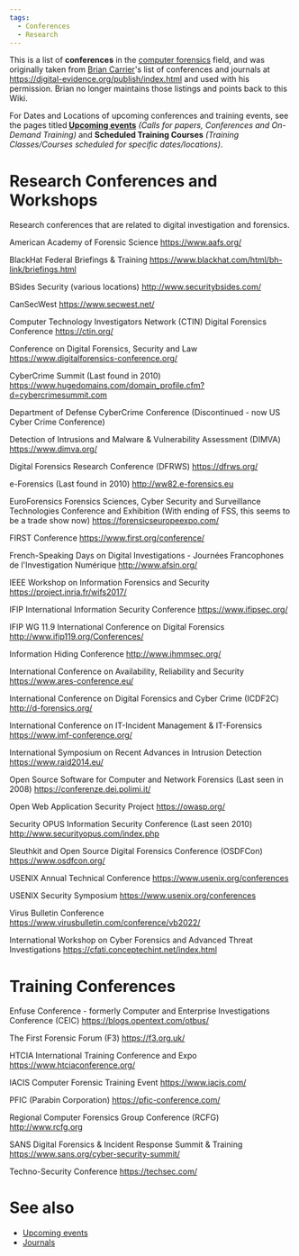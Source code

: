 ```yaml
---
tags:
  - Conferences
  - Research
---
```

This is a list of **conferences** in the [computer forensics](computer_forensics.md)
field, and was originally taken from [Brian Carrier](brian_carrier.md)'s list
of conferences and journals at <https://digital-evidence.org/publish/index.html>
and used with his permission. Brian no longer maintains those listings and
points back to this Wiki.

For Dates and Locations of upcoming conferences and training events, see the
pages titled<b> [Upcoming events](upcoming_events.md)</b> <i>(Calls for papers,
Conferences and On-Demand Training)</i> and <b>Scheduled Training Courses</b>
<i>(Training Classes/Courses scheduled for specific dates/locations)</i>.

# Research Conferences and Workshops

Research conferences that are related to digital investigation and forensics.

American Academy of Forensic Science
<https://www.aafs.org/>

<!-- -->

BlackHat Federal Briefings & Training
<https://www.blackhat.com/html/bh-link/briefings.html>

<!-- -->

BSides Security (various locations)
<http://www.securitybsides.com/>

<!-- -->

CanSecWest
<https://www.secwest.net/>

<!-- -->

Computer Technology Investigators Network (CTIN) Digital Forensics Conference
<https://ctin.org/>

<!-- -->

Conference on Digital Forensics, Security and Law
<https://www.digitalforensics-conference.org/>

<!-- -->

CyberCrime Summit (Last found in 2010)
<https://www.hugedomains.com/domain_profile.cfm?d=cybercrimesummit.com>

<!-- -->

Department of Defense CyberCrime Conference (Discontinued - now US Cyber Crime Conference)

<!-- -->

Detection of Intrusions and Malware & Vulnerability Assessment (DIMVA)
<https://www.dimva.org/>

<!-- -->

Digital Forensics Research Conference (DFRWS)
<https://dfrws.org/>

<!-- -->

e-Forensics (Last found in 2010)
<http://ww82.e-forensics.eu>

<!-- -->

EuroForensics Forensics Sciences, Cyber Security and Surveillance Technologies Conference and Exhibition (With ending of FSS, this seems to be a trade show now)
<https://forensicseuropeexpo.com/>

<!-- -->

FIRST Conference
<https://www.first.org/conference/>

<!-- -->

French-Speaking Days on Digital Investigations - Journées Francophones de l'Investigation Numérique
<http://www.afsin.org/>

<!-- -->

IEEE Workshop on Information Forensics and Security
<https://project.inria.fr/wifs2017/>

<!-- -->

IFIP International Information Security Conference
<https://www.ifipsec.org/>

<!-- -->

IFIP WG 11.9 International Conference on Digital Forensics
<http://www.ifip119.org/Conferences/>

<!-- -->

Information Hiding Conference
<http://www.ihmmsec.org/>

<!-- -->

International Conference on Availability, Reliability and Security
<https://www.ares-conference.eu/>

<!-- -->

International Conference on Digital Forensics and Cyber Crime (ICDF2C)
<http://d-forensics.org/>

<!-- -->

International Conference on IT-Incident Management & IT-Forensics
<https://www.imf-conference.org/>

<!-- -->

International Symposium on Recent Advances in Intrusion Detection
<https://www.raid2014.eu/>

<!-- -->

Open Source Software for Computer and Network Forensics (Last seen in 2008)
<https://conferenze.dei.polimi.it/>

<!-- -->

Open Web Application Security Project
<https://owasp.org/>

<!-- -->

Security OPUS Information Security Conference (Last seen 2010)
<http://www.securityopus.com/index.php>

<!-- -->

Sleuthkit and Open Source Digital Forensics Conference (OSDFCon)
<https://www.osdfcon.org/>

<!-- -->

USENIX Annual Technical Conference
<https://www.usenix.org/conferences>

<!-- -->

USENIX Security Symposium
<https://www.usenix.org/conferences>

<!-- -->

Virus Bulletin Conference
<https://www.virusbulletin.com/conference/vb2022/>

<!-- -->

International Workshop on Cyber Forensics and Advanced Threat Investigations
<https://cfati.conceptechint.net/index.html>

# Training Conferences

Enfuse Conference - formerly Computer and Enterprise Investigations Conference (CEIC)
<https://blogs.opentext.com/otbus/>

<!-- -->

The First Forensic Forum (F3)
<https://f3.org.uk/>

<!-- -->

HTCIA International Training Conference and Expo
<https://www.htciaconference.org/>

<!-- -->

IACIS Computer Forensic Training Event
<https://www.iacis.com/>

<!-- -->

PFIC (Parabin Corporation)
<https://pfic-conference.com/>

<!-- -->

Regional Computer Forensics Group Conference (RCFG)
<http://www.rcfg.org>

<!-- -->

SANS Digital Forensics & Incident Response Summit & Training
<https://www.sans.org/cyber-security-summit/>

<!-- -->

Techno-Security Conference
<https://techsec.com/>

# See also

* [Upcoming events](upcoming_events.md)
* [Journals](journals.md)
